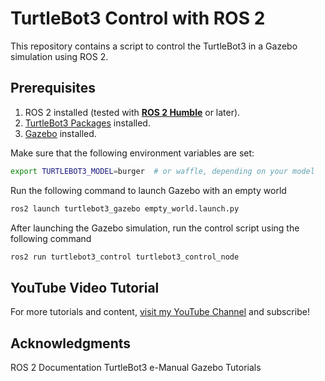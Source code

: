 # TurtleBot3 Control with ROS 2

This repository contains a script to control the TurtleBot3 in a Gazebo simulation using ROS 2.

## Prerequisites

1. ROS 2 installed (tested with [**ROS 2 Humble**](https://docs.ros.org/en/humble/Installation.html) or later).
2. [TurtleBot3 Packages](https://emanual.robotis.com/docs/en/platform/turtlebot3/quick-start/) installed.
3. [Gazebo](https://classic.gazebosim.org/tutorials?tut=install_ubuntu&cat=install) installed.

Make sure that the following environment variables are set:

```bash
export TURTLEBOT3_MODEL=burger  # or waffle, depending on your model
```
Run the following command to launch Gazebo with an empty world

```bash
ros2 launch turtlebot3_gazebo empty_world.launch.py
```

After launching the Gazebo simulation, run the control script using the following command
```bash
ros2 run turtlebot3_control turtlebot3_control_node
```

## YouTube Video Tutorial
For more tutorials and content, [visit my YouTube Channel](https://www.youtube.com/@allaboutrobo) and subscribe!

## Acknowledgments
ROS 2 Documentation
TurtleBot3 e-Manual
Gazebo Tutorials
